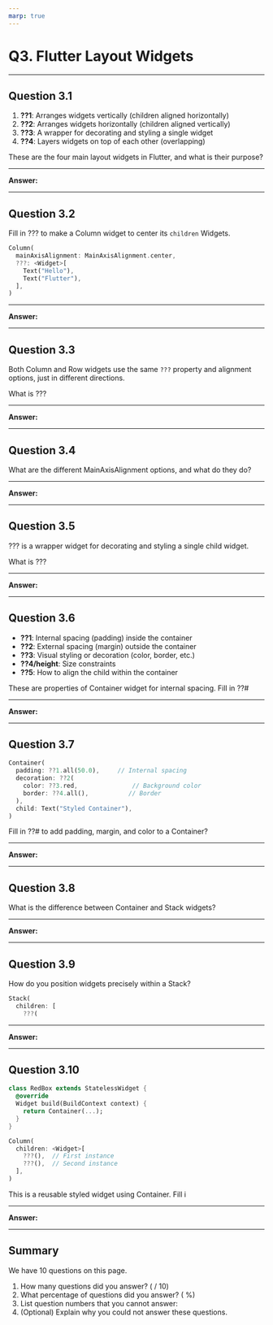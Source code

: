 ```yaml
---
marp: true
---
```


# Q3. Flutter Layout Widgets

---

## Question 3.1

1. **??1**: Arranges widgets vertically (children aligned horizontally)
2. **??2**: Arranges widgets horizontally (children aligned vertically)  
3. **??3**: A wrapper for decorating and styling a single widget
4. **??4**: Layers widgets on top of each other (overlapping)

These are the four main layout widgets in Flutter, and what is their purpose?

---

**Answer:**

---

## Question 3.2

Fill in ??? to make a Column widget to center its `children` Widgets.

```dart
Column(
  mainAxisAlignment: MainAxisAlignment.center,
  ???: <Widget>[
    Text("Hello"),
    Text("Flutter"),
  ],
)
```

---

**Answer:**

---

## Question 3.3

Both Column and Row widgets use the same `???` property and alignment options, just in different directions.

What is ???

---

**Answer:**

---

## Question 3.4

What are the different MainAxisAlignment options, and what do they do?

---

**Answer:**

---

## Question 3.5

??? is a wrapper widget for decorating and styling a single child widget.

What is ???

---

**Answer:**

---

## Question 3.6

- **??1**: Internal spacing (padding) inside the container
- **??2**: External spacing (margin) outside the container  
- **??3**: Visual styling or decoration (color, border, etc.)
- **??4/height**: Size constraints
- **??5**: How to align the child within the container

These are properties of Container widget for internal spacing. Fill in ??#

---

**Answer:**

---

## Question 3.7

```dart
Container(
  padding: ??1.all(50.0),     // Internal spacing
  decoration: ??2(
    color: ??3.red,               // Background color
    border: ??4.all(),           // Border
  ),
  child: Text("Styled Container"),
)
```

Fill in ??# to add padding, margin, and color to a Container?

---

**Answer:**

---

## Question 3.8

What is the difference between Container and Stack widgets?

---

**Answer:**

---

## Question 3.9

How do you position widgets precisely within a Stack?

```dart
Stack(
  children: [
    ???(
```

---

**Answer:**

---

## Question 3.10

```dart
class RedBox extends StatelessWidget {
  @override
  Widget build(BuildContext context) {
    return Container(...);
  }
}

Column(
  children: <Widget>[
    ???(),  // First instance
    ???(),  // Second instance
  ],
)
```

This is a reusable styled widget using Container. Fill i

---

**Answer:**

---

## Summary

We have 10 questions on this page.

1. How many questions did you answer? ( / 10)
2. What percentage of questions did you answer? (  %)
3. List question numbers that you cannot answer:
4. (Optional) Explain why you could not answer these questions.
